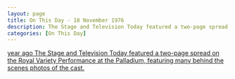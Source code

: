 ```yaml
---
layout: page
title: On This Day - 18 November 1976
description: The Stage and Television Today featured a two-page spread on the Royal Variety Performance at the Palladium, featuring many behind the scenes photos of the cast.
categories: [On This Day]
---
```


[<span id="age1"></span> year ago The Stage and Television Today featured a two-page spread on the Royal Variety Performance at the Palladium, featuring many behind the scenes photos of the cast.](/the%20stage%20and%20television%20today/1976/11/18/the-stage-and-television-today.html)

<!-- Script for calculating number of years ago -->
<script>
var dob = '19761118';
var year = Number(dob.substr(0, 4));
var month = Number(dob.substr(4, 2)) - 1;
var day = Number(dob.substr(6, 2));
var today = new Date();
var age1 = today.getFullYear() - year;
if (today.getMonth() < month || (today.getMonth() == month && today.getDate() < day)) {
age1--;
}
document.getElementById("age1").innerHTML=age1;
</script>

